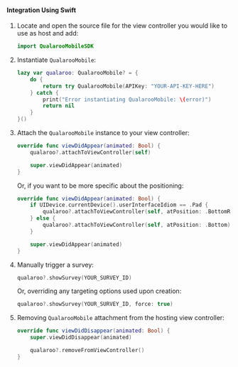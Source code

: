 #### Integration Using Swift

1. Locate and open the source file for the view controller you would like to use as host and add:

    ```swift
    import QualarooMobileSDK
    ```

2. Instantiate `QualarooMobile`:

    ```swift
    lazy var qualaroo: QualarooMobile? = {
        do {
            return try QualarooMobile(APIKey: "YOUR-API-KEY-HERE")
        } catch {
            print("Error instantiating QualarooMobile: \(error)")
            return nil
        }
    }()
    ```

3. Attach the `QualarooMobile` instance to your view controller:

    ```swift
    override func viewDidAppear(animated: Bool) {
        qualaroo?.attachToViewController(self)

        super.viewDidAppear(animated)
    }
    ```

    Or, if you want to be more specific about the positioning:

    ```swift
    override func viewDidAppear(animated: Bool) {
        if UIDevice.currentDevice().userInterfaceIdiom == .Pad {
            qualaroo?.attachToViewController(self, atPosition: .BottomRight)
        } else {
            qualaroo?.attachToViewController(self, atPosition: .Bottom)
        }

        super.viewDidAppear(animated)
    }
    ```

4. Manually trigger a survey:

    ```swift
    qualaroo?.showSurvey(YOUR_SURVEY_ID)
    ```

    Or, overriding any targeting options used upon creation:

    ```swift
    qualaroo?.showSurvey(YOUR_SURVEY_ID, force: true)
    ```

5. Removing `QualarooMobile` attachment from the hosting view controller:

    ```swift
    override func viewDidDisappear(animated: Bool) {
        super.viewDidDisappear(animated)

        qualaroo?.removeFromViewController()
    }
    ```
